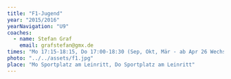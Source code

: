 ```yaml
---
title: "F1-Jugend"
year: "2015/2016"
yearNavigation: "U9"
coaches:
  - name: Stefan Graf
    email: grafstefan@gmx.de
times: "Mo 17:15-18:15, Do 17:00-18:30 (Sep, Okt, Mär - ab Apr 26 Wechsel mit E2/E3)"
photo: "../../assets/f1.jpg"
place: "Mo Sportplatz am Leinritt, Do Sportplatz am Leinritt"
---
```

